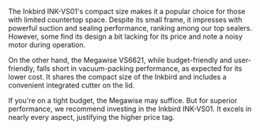 The Inkbird INK-VS01's compact size makes it a popular choice for those with limited countertop space. Despite its small frame, it impresses with powerful suction and sealing performance, ranking among our top sealers. However, some find its design a bit lacking for its price and note a noisy motor during operation.

On the other hand, the Megawise VS6621, while budget-friendly and user-friendly, falls short in vacuum-packing performance, as expected for its lower cost. It shares the compact size of the Inkbird and includes a convenient integrated cutter on the lid.

If you're on a tight budget, the Megawise may suffice. But for superior performance, we recommend investing in the Inkbird INK-VS01. It excels in nearly every aspect, justifying the higher price tag.
